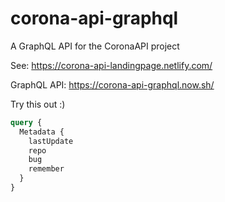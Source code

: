 # corona-api-graphql
A GraphQL API for the CoronaAPI project

See: https://corona-api-landingpage.netlify.com/

GraphQL API: https://corona-api-graphql.now.sh/

Try this out :) 
```graphql
query {
  Metadata {
    lastUpdate
    repo
    bug
    remember
  }
}
```
